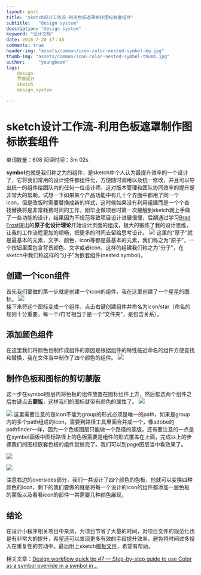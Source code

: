 ```yaml
---
layout: post
title: "sketch设计工作流-利用色板遮罩制作图标嵌套组件"
subtitle:   "design system"
description: "design system"
keyword: "设计文档"
date: 2018-7-20 17：45
comments: true
header-img: "assets/common/icon-color-nested-symbol-bg.jpg"
thumb-img: "assets/common/icon-color-nested-symbol-thumb.jpg"
author:     "youngbeom"
tags:
    design 
    界面设计
    sketch
    design_system

---
```

# sketch设计工作流-利用色板遮罩制作图标嵌套组件

单词数量：608  阅读时间：3m 02s

**symbol**也就是我们称之为的组件，是sketch中个人认为最提升效率的一个设计了，它将我们常用的设计控件都组件化，方便随时调用以及统一修改，并且可以导出统一的组件给团队内的任何一位设计师，这对版本管理和团队协同效率的提升是非常大的帮助，试想一下如果某个产品功能中有几十个界面中都用了同一个icon，但是改版时需要替换成新的样式，这时候如果没有利用组建而是一个个查找替换将是非常耗费时间的工作，刚毕业做项目时第一次接触到sketch就上手做了一些功能的设计，结果因为不规范导致项目设计进展很慢，后期通过学习[Brad Frost](http://bradfrost.com/)提出的**原子化设计理论**开始设计页面的组成，极大的锻炼了我的设计思维，让我的工作流程更加的顺畅，把更多的时间去留给思考设计。
![](http://youngbeom-cloud.oss-cn-shanghai.aliyuncs.com/blog/assets/2018/07/icon-color-nested-symbol-1.png)
这里的“原子”就是最基本的元素，文字、颜色、icon等都是最基本的元素，我们称之为“原子”，一个按钮里面包含背景颜色、文字或者icon，这样的组建我们称之为“分子”，在sketch中我们称这样的“分子”为嵌套组件(nested symbol)。


## 创建一个icon组件
首先我们要做的第一步就是创建一个icon的组件，我在这里创建了一个星星的图标。
![](http://youngbeom-cloud.oss-cn-shanghai.aliyuncs.com/blog/assets/2018/07/icon-color-nested-symbol-2.png)        
接下来将这个图标变成一个组件，点击右键创建组件并命名为icon/star（命名的规则十分重要，每一个/符号相当于是一个“文件夹”，是包含关系）。

## 添加颜色组件
在这里我们将颜色也制作成组件的原因是根据组件的特性临近命名的组件方便查找和替换，我在文件当中制作了四个颜色的组件。
![](http://youngbeom-cloud.oss-cn-shanghai.aliyuncs.com/blog/assets/2018/07/icon-color-nested-symbol-3.png)

## 制作色板和图标的剪切蒙版
这一步在symbol图层内将色板的组件放置在图标组件上方，然后框选两个组件之后右键点击**蒙版**，这样我们的图标就带有颜色的属性了。
![](http://youngbeom-cloud.oss-cn-shanghai.aliyuncs.com/blog/assets/2018/07/icon-color-nested-symbol-4.png)

![](http://youngbeom-cloud.oss-cn-shanghai.aliyuncs.com/blog/assets/2018/07/icon-color-nested-symbol-5.png)
这里需要注意的是icon不能为group的形式必须是唯一的path，如果是group内的多个path组成的icon，需要到路径工具里面合并成一个，像adobe的pathfinder一样，因为一个色板图层只能做一个路径的蒙版，还有要注意的一点是在symbol画板中图标路径上的色板需要是组件的形式覆盖在上面，完成以上的步骤我们的图标嵌套色板的组件就做完了。我们可以到page图层当中看效果了。

![](http://youngbeom-cloud.oss-cn-shanghai.aliyuncs.com/blog/assets/2018/07/icon-color-nested-symbol-6.png)

![](http://youngbeom-cloud.oss-cn-shanghai.aliyuncs.com/blog/assets/2018/07/icon-color-nested-symbol-7.png)

注意右边的oversides部分，我们一共设计了四个颜色的色板，他就可以变换四种颜色的icon，剩下的我们要做的就是将每一个设计的icon的组件都添加一层色板的蒙版以及看看icon的部件一共需要几种颜色展现。

## 结论
在设计小程序相关项目中亲测，为项目节省了大量的时间，对项目文件的规范化也是有非常大的提升，希望还可以发现更多有效的手段提升效率，避免将时间过多投入在重复性的劳动中。最后附上sketch[模板文件](http://youngbeom-cloud.oss-cn-shanghai.aliyuncs.com/blog/assets/2018/07/%E5%9B%BE%E6%A0%87%E5%B5%8C%E5%A5%97%E7%BB%84%E4%BB%B6.sketch)，希望有帮助。

相关文章：[Design workflow quick tip #7 — Step-by-step guide to use Color as a symbol override in a symbol in…](https://blog.yipl.com.np/design-workflow-quick-tip-7-step-by-step-guide-to-use-color-as-a-symbol-override-in-a-symbol-in-5e263cc5a862)